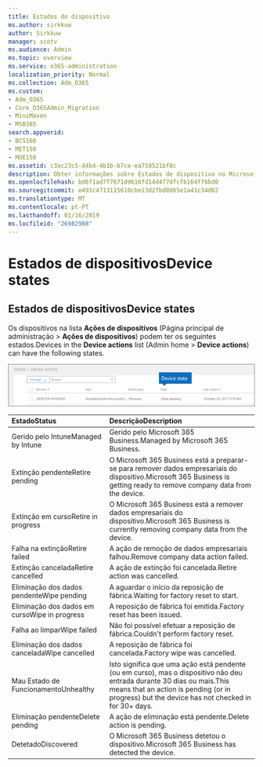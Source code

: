 ```yaml
---
title: Estados do dispositivo
ms.author: sirkkuw
author: Sirkkuw
manager: scotv
ms.audience: Admin
ms.topic: overview
ms.service: o365-administration
localization_priority: Normal
ms.collection: Adm_O365
ms.custom:
- Adm_O365
- Core_O365Admin_Migration
- MiniMaven
- MSB365
search.appverid:
- BCS160
- MET150
- MOE150
ms.assetid: c3ac23c5-d4b4-4b1b-b7ce-ea759521bf8c
description: Obter informações sobre Estados de dispositivo no Microsoft 365 Business.
ms.openlocfilehash: bd6f1ad7f7671d9616fd14d477dfcfb164ff6bd0
ms.sourcegitcommit: e491c4713115610cbe13d2fbd0d65e1a41c34d62
ms.translationtype: MT
ms.contentlocale: pt-PT
ms.lasthandoff: 01/16/2019
ms.locfileid: "26982908"
---
```

# <a name="device-states"></a><span data-ttu-id="2ee79-103">Estados de dispositivos</span><span class="sxs-lookup"><span data-stu-id="2ee79-103">Device states</span></span>

## <a name="device-states"></a><span data-ttu-id="2ee79-104">Estados de dispositivos</span><span class="sxs-lookup"><span data-stu-id="2ee79-104">Device states</span></span>

<span data-ttu-id="2ee79-105">Os dispositivos na lista **Ações de dispositivos** (Página principal de administração \> **Ações de dispositivos**) podem ter os seguintes estados.</span><span class="sxs-lookup"><span data-stu-id="2ee79-105">Devices in the **Device actions** list (Admin home \> **Device actions**) can have the following states.</span></span>
  
![In the Device actions list, you can see the Devices states.](media/a621c47e-45d9-4e1a-beb9-c03254d40c1d.png)
  
|<span data-ttu-id="2ee79-107">**Estado**</span><span class="sxs-lookup"><span data-stu-id="2ee79-107">**Status**</span></span>|<span data-ttu-id="2ee79-108">**Descrição**</span><span class="sxs-lookup"><span data-stu-id="2ee79-108">**Description**</span></span>|
|:-----|:-----|
|<span data-ttu-id="2ee79-109">Gerido pelo Intune</span><span class="sxs-lookup"><span data-stu-id="2ee79-109">Managed by Intune</span></span>  <br/> |<span data-ttu-id="2ee79-110">Gerido pelo Microsoft 365 Business.</span><span class="sxs-lookup"><span data-stu-id="2ee79-110">Managed by Microsoft 365 Business.</span></span>  <br/> |
|<span data-ttu-id="2ee79-111">Extinção pendente</span><span class="sxs-lookup"><span data-stu-id="2ee79-111">Retire pending</span></span>  <br/> |<span data-ttu-id="2ee79-112">O Microsoft 365 Business está a preparar-se para remover dados empresariais do dispositivo.</span><span class="sxs-lookup"><span data-stu-id="2ee79-112">Microsoft 365 Business is getting ready to remove company data from the device.</span></span>  <br/> |
|<span data-ttu-id="2ee79-113">Extinção em curso</span><span class="sxs-lookup"><span data-stu-id="2ee79-113">Retire in progress</span></span>  <br/> |<span data-ttu-id="2ee79-114">O Microsoft 365 Business está a remover dados empresariais do dispositivo.</span><span class="sxs-lookup"><span data-stu-id="2ee79-114">Microsoft 365 Business is currently removing company data from the device.</span></span>  <br/> |
|<span data-ttu-id="2ee79-115">Falha na extinção</span><span class="sxs-lookup"><span data-stu-id="2ee79-115">Retire failed</span></span>  <br/> | <span data-ttu-id="2ee79-116">A ação de remoção de dados empresariais falhou.</span><span class="sxs-lookup"><span data-stu-id="2ee79-116">Remove company data action failed.</span></span>  <br/> |
|<span data-ttu-id="2ee79-117">Extinção cancelada</span><span class="sxs-lookup"><span data-stu-id="2ee79-117">Retire cancelled</span></span>  <br/> |<span data-ttu-id="2ee79-118">A ação de extinção foi cancelada.</span><span class="sxs-lookup"><span data-stu-id="2ee79-118">Retire action was cancelled.</span></span>  <br/> |
|<span data-ttu-id="2ee79-119">Eliminação dos dados pendente</span><span class="sxs-lookup"><span data-stu-id="2ee79-119">Wipe pending</span></span>  <br/> |<span data-ttu-id="2ee79-120">A aguardar o início da reposição de fábrica.</span><span class="sxs-lookup"><span data-stu-id="2ee79-120">Waiting for factory reset to start.</span></span>  <br/> |
|<span data-ttu-id="2ee79-121">Eliminação dos dados em curso</span><span class="sxs-lookup"><span data-stu-id="2ee79-121">Wipe in progress</span></span>  <br/> |<span data-ttu-id="2ee79-122">A reposição de fábrica foi emitida.</span><span class="sxs-lookup"><span data-stu-id="2ee79-122">Factory reset has been issued.</span></span>  <br/> |
|<span data-ttu-id="2ee79-123">Falha ao limpar</span><span class="sxs-lookup"><span data-stu-id="2ee79-123">Wipe failed</span></span>  <br/> |<span data-ttu-id="2ee79-124">Não foi possível efetuar a reposição de fábrica.</span><span class="sxs-lookup"><span data-stu-id="2ee79-124">Couldn't perform factory reset.</span></span>  <br/> |
|<span data-ttu-id="2ee79-125">Eliminação dos dados cancelada</span><span class="sxs-lookup"><span data-stu-id="2ee79-125">Wipe cancelled</span></span>  <br/> |<span data-ttu-id="2ee79-126">A reposição de fábrica foi cancelada.</span><span class="sxs-lookup"><span data-stu-id="2ee79-126">Factory wipe was cancelled.</span></span>  <br/> |
|<span data-ttu-id="2ee79-127">Mau Estado de Funcionamento</span><span class="sxs-lookup"><span data-stu-id="2ee79-127">Unhealthy</span></span>  <br/> |<span data-ttu-id="2ee79-128">Isto significa que uma ação está pendente (ou em curso), mas o dispositivo não deu entrada durante 30 dias ou mais.</span><span class="sxs-lookup"><span data-stu-id="2ee79-128">This means that an action is pending (or in progress) but the device has not checked in for 30+ days.</span></span>  <br/> |
|<span data-ttu-id="2ee79-129">Eliminação pendente</span><span class="sxs-lookup"><span data-stu-id="2ee79-129">Delete pending</span></span>  <br/> |<span data-ttu-id="2ee79-130">A ação de eliminação está pendente.</span><span class="sxs-lookup"><span data-stu-id="2ee79-130">Delete action is pending.</span></span>  <br/> |
|<span data-ttu-id="2ee79-131">Detetado</span><span class="sxs-lookup"><span data-stu-id="2ee79-131">Discovered</span></span>  <br/> |<span data-ttu-id="2ee79-132">O Microsoft 365 Business detetou o dispositivo.</span><span class="sxs-lookup"><span data-stu-id="2ee79-132">Microsoft 365 Business has detected the device.</span></span>  <br/> |
   
